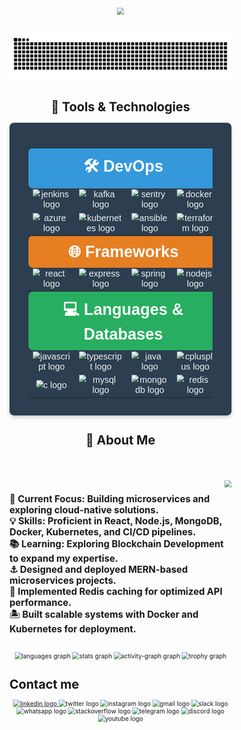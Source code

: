 <br clear="both">

<div align="center">
  <img height="700" src="https://user-images.githubusercontent.com/74038190/225813708-98b745f2-7d22-48cf-9150-083f1b00d6c9.gif"  />
</div>

###

<br clear="both">

<img align="center" src="https://raw.githubusercontent.com/prabal864/prabal864/output/snake.svg" alt="Snake animation" />

###

<h1 align="center"></h1>

###

<h1 align="center">🔧 Tools & Technologies</h1>


<div align="center" style="background-color: #2C3E50; padding: 20px; border-radius: 10px; box-shadow: 0 4px 10px rgba(0, 0, 0, 0.2);">
  <table align="center" cellspacing="50" style="width: 90%; text-align: center; font-family: Arial, sans-serif; border-spacing: 20px; color: #ECF0F1; font-size: 20px;">
    <tr>
      <th colspan="4" style="font-size: 36px; padding: 15px; background-color: #3498DB; color: white; border-radius: 10px; font-weight: bold;">🛠 DevOps</th>
    </tr>
    <tr>
      <td>
        <img src="https://skillicons.dev/icons?i=jenkins" height="80" alt="jenkins logo" />
        <br>
      </td>
      <td>
        <img src="https://skillicons.dev/icons?i=kafka" height="80" alt="kafka logo" />
        <br>
      </td>
      <td>
        <img src="https://skillicons.dev/icons?i=sentry" height="80" alt="sentry logo" />
        <br>
      </td>
      <td>
        <img src="https://cdn.simpleicons.org/docker/2496ED" height="80" alt="docker logo" />
        <br>
      </td>
    </tr>
    <tr>
      <td>
        <img src="https://cdn.jsdelivr.net/gh/devicons/devicon/icons/azure/azure-original.svg" height="80" alt="azure logo" />
        <br>
      </td>
      <td>
        <img src="https://cdn.jsdelivr.net/gh/devicons/devicon/icons/kubernetes/kubernetes-plain.svg" height="80" alt="kubernetes logo" />
        <br>
      </td>
      <td>
        <img src="https://cdn.jsdelivr.net/gh/devicons/devicon/icons/ansible/ansible-original.svg" height="80" alt="ansible logo" />
        <br>
      </td>
      <td>
        <img src="https://cdn.simpleicons.org/terraform/7B42BC" height="80" alt="terraform logo" />
        <br>
      </td>
    </tr>
    <br/>
    <tr>
      <th colspan="4" style="font-size: 36px; padding: 15px; background-color: #E67E22; color: white; border-radius: 10px; font-weight: bold;">🌐 Frameworks</th>
    </tr>
    <tr>
      <td>
        <img src="https://cdn.jsdelivr.net/gh/devicons/devicon/icons/react/react-original.svg" height="80" alt="react logo" />
        <br>
      </td>
      <td>
        <img src="https://skillicons.dev/icons?i=express" height="80" alt="express logo" />
        <br>
      </td>
      <td>
        <img src="https://cdn.jsdelivr.net/gh/devicons/devicon/icons/spring/spring-original.svg" height="80" alt="spring logo" />
        <br>
      </td>
      <td>
        <img src="https://cdn.jsdelivr.net/gh/devicons/devicon/icons/nodejs/nodejs-original.svg" height="80" alt="nodejs logo" />
        <br>
      </td>
    </tr>
    <tr>
      <th colspan="4" style="font-size: 36px; padding: 15px; background-color: #27AE60; color: white; border-radius: 10px; font-weight: bold;">💻 Languages & Databases</th>
    </tr>
    <tr>
      <td>
        <img src="https://cdn.jsdelivr.net/gh/devicons/devicon/icons/javascript/javascript-plain.svg" height="80" alt="javascript logo" />
        <br>
      </td>
      <td>
        <img src="https://cdn.jsdelivr.net/gh/devicons/devicon/icons/typescript/typescript-original.svg" height="80" alt="typescript logo" />
        <br>
      </td>
      <td>
        <img src="https://cdn.jsdelivr.net/gh/devicons/devicon/icons/java/java-original.svg" height="80" alt="java logo" />
        <br>
      </td>
      <td>
        <img src="https://cdn.jsdelivr.net/gh/devicons/devicon/icons/cplusplus/cplusplus-original.svg" height="80" alt="cplusplus logo" />
        <br>
      </td>
    </tr>
    <tr>
      <td>
        <img src="https://cdn.jsdelivr.net/gh/devicons/devicon/icons/c/c-original.svg" height="80" alt="c logo" />
        <br>
      </td>
      <td>
        <img src="https://cdn.jsdelivr.net/gh/devicons/devicon/icons/mysql/mysql-original.svg" height="80" alt="mysql logo" />
        <br>
      </td>
      <td>
        <img src="https://cdn.jsdelivr.net/gh/devicons/devicon/icons/mongodb/mongodb-original.svg" height="80" alt="mongodb logo" />
        <br>
      </td>
      <td>
        <img src="https://cdn.jsdelivr.net/gh/devicons/devicon/icons/redis/redis-original.svg" height="80" alt="redis logo" />
        <br>
      </td>
    </tr>
  </table>
</div>


<h1 align="center"></h1>

###

<h1 align="center">🌟 About Me</h1>

###
<br/>
<br/>
<br clear="both">

<img align="right" height="360" src="https://i.gifer.com/9cIT.gif"  />

###

<h2 align="left">🚀 Current Focus: Building microservices and exploring cloud-native solutions.<br>💡 Skills: Proficient in React, Node.js, MongoDB, Docker, Kubernetes, and CI/CD pipelines.<br>📚 Learning: Exploring Blockchain Development to expand my expertise.<br>⚓   Designed and deployed MERN-based microservices projects.<br>🚧 Implemented Redis caching for optimized API performance.<br>🏝️ Built scalable systems with Docker and Kubernetes for deployment.</h2>

###

<br clear="both">

<div align="center">
  <img src="https://github-readme-stats.vercel.app/api/top-langs?username=prabal864&locale=en&layout=compact&card_width=320&langs_count=10&theme=radical&hide_border=false" height="180" alt="languages graph" />
  <img src="https://github-readme-stats.vercel.app/api?username=prabal864&show_icons=true&include_all_commits=true&count_private=true&theme=radical&locale=en&hide_border=false" height="180" alt="stats graph" />
  <img src="https://github-readme-activity-graph.vercel.app/graph?username=prabal864&radius=16&theme=redical&area=true&hide_border=false" height="350" alt="activity-graph graph" />
  <img src="https://github-profile-trophy.vercel.app?username=prabal864&theme=darkhub&column=6&margin-w=8&margin-h=8&no-bg=false&no-frame=true" height="500" alt="trophy graph" />
</div>

<h1 align="left">Contact me</h1>

<div align="center">
  <a href="www.linkedin.com/in/pps940" target="_blank">
    <img src="https://raw.githubusercontent.com/maurodesouza/profile-readme-generator/master/src/assets/icons/social/linkedin/default.svg" width="70" height="50" alt="linkedin logo"  />
  </a>
  <img src="https://raw.githubusercontent.com/maurodesouza/profile-readme-generator/master/src/assets/icons/social/twitter/default.svg" width="70" height="50" alt="twitter logo"  />
  <img src="https://raw.githubusercontent.com/maurodesouza/profile-readme-generator/master/src/assets/icons/social/instagram/default.svg" width="70" height="50" alt="instagram logo"  />
  <img src="https://raw.githubusercontent.com/maurodesouza/profile-readme-generator/master/src/assets/icons/social/gmail/default.svg" width="70" height="50" alt="gmail logo"  />
  <img src="https://raw.githubusercontent.com/maurodesouza/profile-readme-generator/master/src/assets/icons/social/slack/default.svg" width="70" height="50" alt="slack logo"  />
  <img src="https://raw.githubusercontent.com/maurodesouza/profile-readme-generator/master/src/assets/icons/social/whatsapp/default.svg" width="70" height="50" alt="whatsapp logo"  />
  <img src="https://raw.githubusercontent.com/maurodesouza/profile-readme-generator/master/src/assets/icons/social/stackoverflow/default.svg" width="70" height="50" alt="stackoverflow logo"  />
  <img src="https://raw.githubusercontent.com/maurodesouza/profile-readme-generator/master/src/assets/icons/social/telegram/default.svg" width="70" height="50" alt="telegram logo"  />
  <img src="https://raw.githubusercontent.com/maurodesouza/profile-readme-generator/master/src/assets/icons/social/discord/default.svg" width="70" height="50" alt="discord logo"  />
  <img src="https://raw.githubusercontent.com/maurodesouza/profile-readme-generator/master/src/assets/icons/social/youtube/default.svg" width="70" height="50" alt="youtube logo"  />
</div>

###
